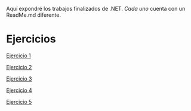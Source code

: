 Aquí expondré los trabajos finalizados de .NET.
*Cada uno* cuenta con un ReadMe.md diferente.

# Ejercicios
[Ejercicio 1](https://github.com/ShodytheWolf/TallerNET-exercises/tree/main/NET%20ASP%20Core%20Web/NET%20Web%20API/Ejemplo1)

[Ejercicio 2](https://github.com/ShodytheWolf/TallerNET-exercises/tree/main/NET%20ASP%20Core%20Web/NET%20Web%20API/PipeLineExercise)

[Ejercicio 3](https://github.com/ShodytheWolf/TallerNET-exercises/blob/main/NET%20ASP%20Core%20Web/NET%20Web%20API/Ejercicio4)

[Ejercicio 4](https://github.com/ShodytheWolf/TallerNET-exercises/blob/main/NET%20ASP%20Core%20Web/NET%20Web%20API/SignalRLoginExercise/readme.md)

[Ejercicio 5](https://github.com/ShodytheWolf/TallerNET-exercises/tree/main/NET%20ASP%20Core%20Web/NET%20Web%20API/BlazorLogin)
